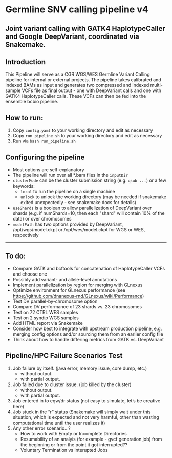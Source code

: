 # Germline SNV calling pipeline v4
## Joint variant calling with GATK4 HaplotypeCaller and Google DeepVariant, coordinated via Snakemake.


## Introduction
This Pipeline will serve as a CGR WGS/WES Germline Variant Calling pipeline for internal or external projects.  The pipeline takes calibrated and indexed BAMs as input and generates two compressed and indexed multi-sample VCFs file as final output - one with DeepVariant calls and one with GATK4 HaplotypeCaller calls.  These VCFs can then be fed into the ensemble bcbio pipeline.


## How to run:

1. Copy `config.yaml` to your working directory and edit as necessary
2. Copy `run_pipeline.sh` to your working directory and edit as necessary
3. Run via `bash run_pipeline.sh`

## Configuring the pipeline

- Most options are self-explanatory
- The pipeline will run over all *.bam files in the `inputDir`
- `clusterMode` can be the cluster submission string (e.g. `qsub ...`) or a few keywords:
  - `local` to run the pipeline on a single machine
  - `unlock` to unlock the working directory (may be needed if snakemake exited unexpectedly - see snakemake docs for details)
- `useShards` is a boolean to allow parallelization of DeepVariant over shards (e.g. if numShards=10, then each "shard" will contain 10% of the data) or over chromosomes
- `modelPath` has two options provided by DeepVariant, /opt/wgs/model.ckpt or /opt/wes/model.ckpt for WGS or WES, respectively


------------------------------------------------


## To do:

- Compare GATK and bcftools for concatenation of HaplotypeCaller VCFs and choose one
- Possibly add variant- and allele-level annotations
- Implement parallelization by region for merging with GLnexus
- Optimize environment for GLnexus performance (see https://github.com/dnanexus-rnd/GLnexus/wiki/Performance)
- Test DV parallel-by-chromosome option
- Compare DV performance of 23 shards vs. 23 chromosomes
- Test on 72 CTRL WES samples
- Test on 2 syndip WGS samples
- Add HTML report via Snakemake
- Consider how best to integrate with upstream production pipeline, e.g. merging config options and/or sourcing them from an earlier config file
- Think about how to handle differing metrics from GATK vs. DeepVariant



## Pipeline/HPC Failure Scenarios Test 
  1. Job failure by itself. (java error, memory issue, core dump, etc.)
      + without output.
      + with partial output.
  2. Job failed due to cluster issue. (job killed by the cluster)
      + without output.
      + with partial output.
  3. Job entered in to eqw/dr status (not easy to simulate, let’s be creative here)
  4. Job stuck in the “r” status (Snakemake will simply wait under this situation, which is expected and not very harmful, other than wasting computational time until the user realizes it)   
  5. Any other error scenario…?
      + How to work with Empty or Incomplete Directories
      + Resumability of an analyis (for example - gvcf generation job) from the beginning or from the point it got interrupted??
      + Voluntary Termination vs Interupted Jobs
  
  
